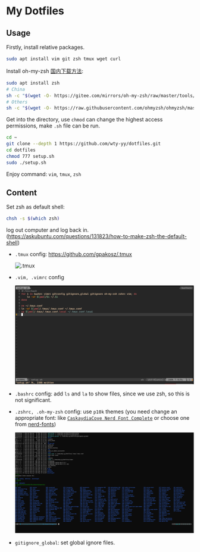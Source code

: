 # My Dotfiles

## Usage

Firstly, install relative packages.

```bash
sudo apt install vim git zsh tmux wget curl
```

Install oh-my-zsh [国内下载方法](https://juejin.cn/post/7023578642156355592):
```bash
sudo apt install zsh
# China
sh -c "$(wget -O- https://gitee.com/mirrors/oh-my-zsh/raw/master/tools/install.sh)"
# Others
sh -c "$(wget -O- https://raw.githubusercontent.com/ohmyzsh/ohmyzsh/master/tools/install.sh)"
```

Get into the directory, use `chmod` can change the highest access permissions, make `.sh` file can be run.

```sh
cd ~
git clone --depth 1 https://github.com/wty-yy/dotfiles.git
cd dotfiles
chmod 777 setup.sh
sudo ./setup.sh
```

Enjoy command: `vim`, `tmux`, `zsh`

## Content

Set zsh as default shell:

```sh
chsh -s $(which zsh)
```

log out computer and log back in. (https://askubuntu.com/questions/131823/how-to-make-zsh-the-default-shell)

- `.tmux` config: https://github.com/gpakosz/.tmux

  ![.tmux](https://cloud.githubusercontent.com/assets/553208/19740585/85596a5a-9bbf-11e6-8aa1-7c8d9829c008.gif)

- `.vim, .vimrc` config

  ![vim](./assets/vim.png)

- `.bashrc` config: add `ls` and `la` to show files, since we use zsh, so this is not significant.

- `.zshrc, .oh-my-zsh` config: use `p10k` themes (you need change an appropriate font: like [`CaskaydiaCove Nerd Font Complete`](https://github.com/wty-yy/LaTex-Projects/blob/main/Fonts/Caskaydia%20Cove%20Nerd%20Font%20Complete.ttf) or choose one from [nerd-fonts](https://github.com/ryanoasis/nerd-fonts))

  ![zsh](./assets/zsh.png)

- `gitignore_global`: set global ignore files.



